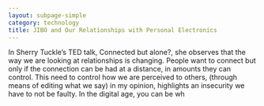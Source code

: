 ```yaml
---
layout: subpage-simple
category: technology
title: JIBO and Our Relationships with Personal Electronics
---
```


In Sherry Tuckle’s TED talk, Connected but alone?, she observes that the way we are looking at relationships is changing. People want to connect but only if the connection can be had at a distance, in amounts they can control. This need to control how we are perceived to others, (through means of editing what we say) in my opinion, highlights an insecurity we have to not be faulty. In the digital age, you can be wh